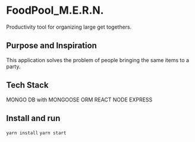 # FoodPool_M.E.R.N.
Productivity tool for organizing large get togethers.

## Purpose and Inspiration
This application solves the problem of people bringing the same items to a party.

## Tech Stack
MONGO DB with MONGOOSE ORM
REACT
NODE
EXPRESS


## Install and run
`yarn install`
`yarn start`

